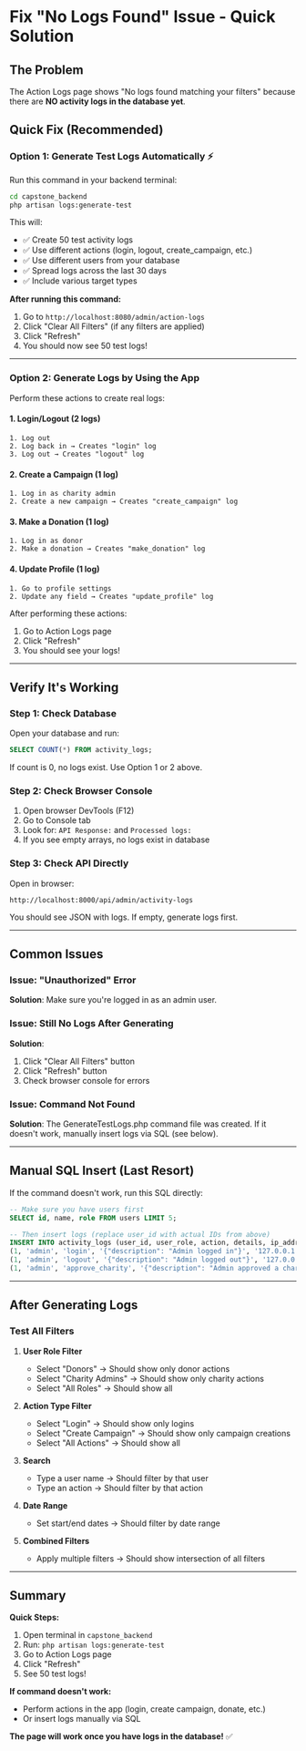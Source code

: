 # Fix "No Logs Found" Issue - Quick Solution

## The Problem
The Action Logs page shows "No logs found matching your filters" because there are **NO activity logs in the database yet**.

## Quick Fix (Recommended)

### Option 1: Generate Test Logs Automatically ⚡

Run this command in your backend terminal:

```bash
cd capstone_backend
php artisan logs:generate-test
```

This will:
- ✅ Create 50 test activity logs
- ✅ Use different actions (login, logout, create_campaign, etc.)
- ✅ Use different users from your database
- ✅ Spread logs across the last 30 days
- ✅ Include various target types

**After running this command:**
1. Go to `http://localhost:8080/admin/action-logs`
2. Click "Clear All Filters" (if any filters are applied)
3. Click "Refresh"
4. You should now see 50 test logs!

---

### Option 2: Generate Logs by Using the App

Perform these actions to create real logs:

#### 1. Login/Logout (2 logs)
```
1. Log out
2. Log back in → Creates "login" log
3. Log out → Creates "logout" log
```

#### 2. Create a Campaign (1 log)
```
1. Log in as charity admin
2. Create a new campaign → Creates "create_campaign" log
```

#### 3. Make a Donation (1 log)
```
1. Log in as donor
2. Make a donation → Creates "make_donation" log
```

#### 4. Update Profile (1 log)
```
1. Go to profile settings
2. Update any field → Creates "update_profile" log
```

After performing these actions:
1. Go to Action Logs page
2. Click "Refresh"
3. You should see your logs!

---

## Verify It's Working

### Step 1: Check Database
Open your database and run:
```sql
SELECT COUNT(*) FROM activity_logs;
```

If count is 0, no logs exist. Use Option 1 or 2 above.

### Step 2: Check Browser Console
1. Open browser DevTools (F12)
2. Go to Console tab
3. Look for: `API Response:` and `Processed logs:`
4. If you see empty arrays, no logs exist in database

### Step 3: Check API Directly
Open in browser:
```
http://localhost:8000/api/admin/activity-logs
```

You should see JSON with logs. If empty, generate logs first.

---

## Common Issues

### Issue: "Unauthorized" Error
**Solution**: Make sure you're logged in as an admin user.

### Issue: Still No Logs After Generating
**Solution**: 
1. Click "Clear All Filters" button
2. Click "Refresh" button
3. Check browser console for errors

### Issue: Command Not Found
**Solution**: The GenerateTestLogs.php command file was created. If it doesn't work, manually insert logs via SQL (see below).

---

## Manual SQL Insert (Last Resort)

If the command doesn't work, run this SQL directly:

```sql
-- Make sure you have users first
SELECT id, name, role FROM users LIMIT 5;

-- Then insert logs (replace user_id with actual IDs from above)
INSERT INTO activity_logs (user_id, user_role, action, details, ip_address, created_at, updated_at) VALUES
(1, 'admin', 'login', '{"description": "Admin logged in"}', '127.0.0.1', NOW(), NOW()),
(1, 'admin', 'logout', '{"description": "Admin logged out"}', '127.0.0.1', NOW(), NOW()),
(1, 'admin', 'approve_charity', '{"description": "Admin approved a charity", "target_type": "Charity", "target_id": 1}', '127.0.0.1', NOW(), NOW());
```

---

## After Generating Logs

### Test All Filters

1. **User Role Filter**
   - Select "Donors" → Should show only donor actions
   - Select "Charity Admins" → Should show only charity actions
   - Select "All Roles" → Should show all

2. **Action Type Filter**
   - Select "Login" → Should show only logins
   - Select "Create Campaign" → Should show only campaign creations
   - Select "All Actions" → Should show all

3. **Search**
   - Type a user name → Should filter by that user
   - Type an action → Should filter by that action

4. **Date Range**
   - Set start/end dates → Should filter by date range

5. **Combined Filters**
   - Apply multiple filters → Should show intersection of all filters

---

## Summary

**Quick Steps:**
1. Open terminal in `capstone_backend`
2. Run: `php artisan logs:generate-test`
3. Go to Action Logs page
4. Click "Refresh"
5. See 50 test logs!

**If command doesn't work:**
- Perform actions in the app (login, create campaign, donate, etc.)
- Or insert logs manually via SQL

**The page will work once you have logs in the database!** ✅
